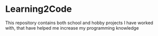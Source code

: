 # Learning2Code

This repository contains both school and hobby projects I have worked with, that have helped me increase my programming knowledge 

